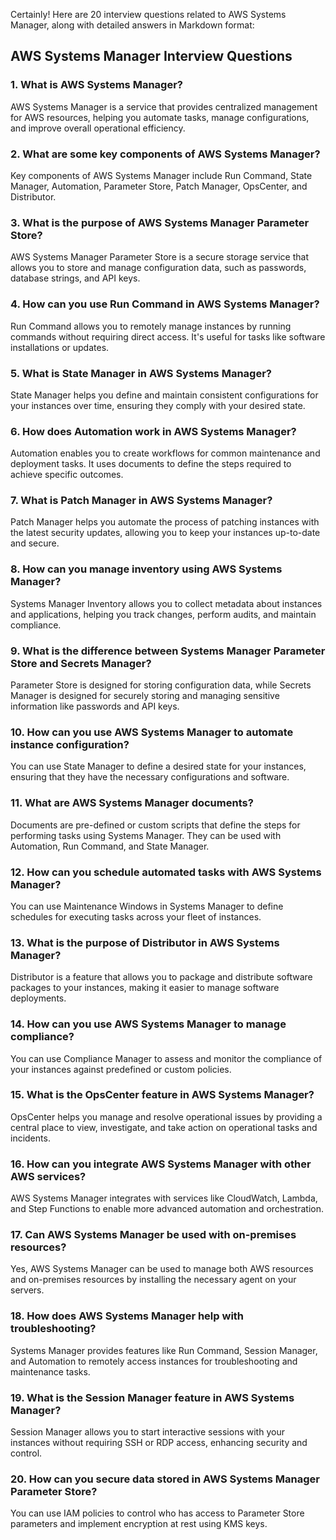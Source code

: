 Certainly! Here are 20 interview questions related to AWS Systems Manager, along with detailed answers in Markdown format:

## AWS Systems Manager Interview Questions

### 1. What is AWS Systems Manager?
AWS Systems Manager is a service that provides centralized management for AWS resources, helping you automate tasks, manage configurations, and improve overall operational efficiency.

### 2. What are some key components of AWS Systems Manager?
Key components of AWS Systems Manager include Run Command, State Manager, Automation, Parameter Store, Patch Manager, OpsCenter, and Distributor.

### 3. What is the purpose of AWS Systems Manager Parameter Store?
AWS Systems Manager Parameter Store is a secure storage service that allows you to store and manage configuration data, such as passwords, database strings, and API keys.

### 4. How can you use Run Command in AWS Systems Manager?
Run Command allows you to remotely manage instances by running commands without requiring direct access. It's useful for tasks like software installations or updates.

### 5. What is State Manager in AWS Systems Manager?
State Manager helps you define and maintain consistent configurations for your instances over time, ensuring they comply with your desired state.

### 6. How does Automation work in AWS Systems Manager?
Automation enables you to create workflows for common maintenance and deployment tasks. It uses documents to define the steps required to achieve specific outcomes.

### 7. What is Patch Manager in AWS Systems Manager?
Patch Manager helps you automate the process of patching instances with the latest security updates, allowing you to keep your instances up-to-date and secure.

### 8. How can you manage inventory using AWS Systems Manager?
Systems Manager Inventory allows you to collect metadata about instances and applications, helping you track changes, perform audits, and maintain compliance.

### 9. What is the difference between Systems Manager Parameter Store and Secrets Manager?
Parameter Store is designed for storing configuration data, while Secrets Manager is designed for securely storing and managing sensitive information like passwords and API keys.

### 10. How can you use AWS Systems Manager to automate instance configuration?
You can use State Manager to define a desired state for your instances, ensuring that they have the necessary configurations and software.

### 11. What are AWS Systems Manager documents?
Documents are pre-defined or custom scripts that define the steps for performing tasks using Systems Manager. They can be used with Automation, Run Command, and State Manager.

### 12. How can you schedule automated tasks with AWS Systems Manager?
You can use Maintenance Windows in Systems Manager to define schedules for executing tasks across your fleet of instances.

### 13. What is the purpose of Distributor in AWS Systems Manager?
Distributor is a feature that allows you to package and distribute software packages to your instances, making it easier to manage software deployments.

### 14. How can you use AWS Systems Manager to manage compliance?
You can use Compliance Manager to assess and monitor the compliance of your instances against predefined or custom policies.

### 15. What is the OpsCenter feature in AWS Systems Manager?
OpsCenter helps you manage and resolve operational issues by providing a central place to view, investigate, and take action on operational tasks and incidents.

### 16. How can you integrate AWS Systems Manager with other AWS services?
AWS Systems Manager integrates with services like CloudWatch, Lambda, and Step Functions to enable more advanced automation and orchestration.

### 17. Can AWS Systems Manager be used with on-premises resources?
Yes, AWS Systems Manager can be used to manage both AWS resources and on-premises resources by installing the necessary agent on your servers.

### 18. How does AWS Systems Manager help with troubleshooting?
Systems Manager provides features like Run Command, Session Manager, and Automation to remotely access instances for troubleshooting and maintenance tasks.

### 19. What is the Session Manager feature in AWS Systems Manager?
Session Manager allows you to start interactive sessions with your instances without requiring SSH or RDP access, enhancing security and control.

### 20. How can you secure data stored in AWS Systems Manager Parameter Store?
You can use IAM policies to control who has access to Parameter Store parameters and implement encryption at rest using KMS keys.